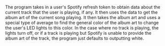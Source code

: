 The program takes in a user's Spotify refresh token to obtain data about the current track that the user is playing, if any. It then uses the data to get the album art of the current song playing. It then takes the album art and uses a special type of average to find the general color of the album art to change the user's LED lights to this color. In the case where no track is playing, the lights turn off, or if a track is playing but Spotify is unable to provide the album art of the track, the program just defaults to outputting white.